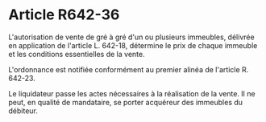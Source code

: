 # Article R642-36

L'autorisation de vente de gré à gré d'un ou plusieurs immeubles, délivrée en application de l'article L. 642-18, détermine le prix de chaque immeuble et les conditions essentielles de la vente.

L'ordonnance est notifiée conformément au premier alinéa de l'article R. 642-23.

Le liquidateur passe les actes nécessaires à la réalisation de la vente. Il ne peut, en qualité de mandataire, se porter acquéreur des immeubles du débiteur.

